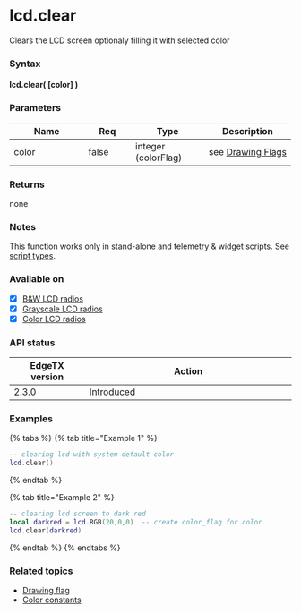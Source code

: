 # lcd.clear

Clears the LCD screen optionaly filling it with selected color

### Syntax

#### lcd.clear( \[color] )

### Parameters

<table><thead><tr><th width="117">Name</th><th width="68" data-type="checkbox">Req</th><th width="115">Type</th><th>Description</th></tr></thead><tbody><tr><td>color</td><td>false</td><td>integer (colorFlag)</td><td>see <a href="../../lua-api-programming/drawing-flags-and-colors.md">Drawing Flags</a></td></tr></tbody></table>

### Returns

none

### Notes

This function works only in stand-alone and telemetry & widget scripts. See [script types](../../overview/script-types/).

### Available on

* [x] [B\&W LCD radios](../../overview/radios/#radios-with-b-and-w-lcd-screen)
* [x] [Grayscale LCD radios](../../overview/radios/#radios-with-grayscale-lcd-screen)
* [x] [Color LCD radios](../../overview/radios/#radios-with-color-lcd-screen)

### API status

<table><thead><tr><th width="166">EdgeTX version</th><th width="573">Action</th></tr></thead><tbody><tr><td>2.3.0</td><td>Introduced</td></tr></tbody></table>

### Examples

{% tabs %}
{% tab title="Example 1" %}
```lua
-- clearing lcd with system default color
lcd.clear()
```
{% endtab %}

{% tab title="Example 2" %}
```lua
-- clearing lcd screen to dark red
local darkred = lcd.RGB(20,0,0)  -- create color_flag for color
lcd.clear(darkred)
```
{% endtab %}
{% endtabs %}

### Related topics

* [Drawing flag](../../lua-api-programming/drawing-flags-and-colors.md)
* [Color constants](../constants/color-constants.md)
